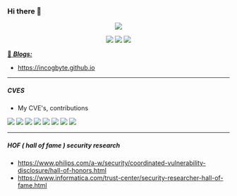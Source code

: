 ### Hi there 👋

<p align="center">
  <img src="https://media.giphy.com/media/11O5c9EfmZTyyA/giphy.gif">
</p>

<p align="center">
  <a href="https://twitter.com/incogbyte"><img src="https://img.shields.io/twitter/follow/incogbyte?color=0ff00&label=%40incogbyte&logo=twitter&logoColor=00ff00&style=for-the-badge"></a>
  <a href="https://github.com/incogbyte"><img src="https://img.shields.io/github/followers/incogbyte?color=%2300ff00&logoColor=00ff00&logo=github&style=for-the-badge"></a>
  <a href="https://linkedin.com/rodolfo-augusto-543863a7"><img src="https://img.shields.io/badge/LinkedIn-green?color=0ff00&label=Rodolfo%20Tavares&logo=linkedin&logoColor=00ff00&style=for-the-badge"></p>

:notebook: ***Blogs:***
- https://incogbyte.github.io


---
##### CVES
  * My CVE's, contributions
  <img src="https://img.shields.io/badge/CVE-CVE--2021--30140-green?link=https://nvd.nist.gov/vuln/detail/CVE-2021-30140" />
  <img src="https://img.shields.io/badge/CVE-CVE--2020--35581%20-green?link=https://nvd.nist.gov/vuln/detail/CVE-2020-35581"/>
  <img src="https://img.shields.io/badge/CVE-CVE--2020--35582-green?link=https://nvd.nist.gov/vuln/detail/CVE-2020-35582" />
  <img src="https://img.shields.io/badge/CVE-CVE--2020--25790-green?link=https://nvd.nist.gov/vuln/detail/CVE-2020-25790" />
  <img src="https://img.shields.io/badge/CVE-CVE--2019--20803-green?link=https://nvd.nist.gov/vuln/detail/CVE-2019-20803" />
  <img src="https://img.shields.io/badge/CVE-CVE--2019--20804-green?link=https://nvd.nist.gov/vuln/detail/CVE-2019-20804" />
  <img src="https://img.shields.io/badge/CVE-CVE--2019--13363-green?link=https://nvd.nist.gov/vuln/detail/CVE-2019-13363" />
  <img src="https://img.shields.io/badge/CVE-CVE--2019--13364-green?link=https://nvd.nist.gov/vuln/detail/CVE-2019-13364" />
  
--- 
##### HOF ( hall of fame ) security research
  - https://www.philips.com/a-w/security/coordinated-vulnerability-disclosure/hall-of-honors.html
  - https://www.informatica.com/trust-center/security-researcher-hall-of-fame.html

